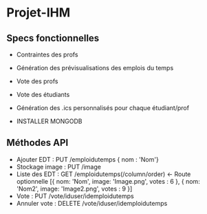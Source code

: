 # Projet-IHM

## Specs fonctionnelles

- Contraintes des profs
- Génération des prévisualisations des emplois du temps
- Vote des profs
- Vote des étudiants
- Génération des .ics personnalisés pour chaque étudiant/prof

- INSTALLER MONGODB

## Méthodes API

- Ajouter EDT    : 			PUT /emploidutemps
						{ nom : 'Nom'}
- Stockage image : 			PUT /image
- Liste des EDT  : 			GET /emploidutemps(/column/order) <- Route optionnelle
						[{ nom: 'Nom', image: 'Image.png', votes : 6 }, { nom: 'Nom2', image: 'Image2.png', votes : 9 }]
- Vote           : 			PUT /vote/iduser/idemploidutemps
- Annuler vote	 :			DELETE /vote/iduser/idemploidutemps


